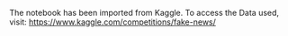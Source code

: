 The notebook has been imported from Kaggle. 
To access the Data used, visit: https://www.kaggle.com/competitions/fake-news/
